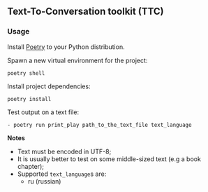 ## Text-To-Conversation toolkit (TTC)

### Usage

Install [Poetry](https://python-poetry.org) to your Python distribution.

Spawn a new virtual environment for the project:

```shell
poetry shell
```

Install project dependencies:

```shell
poetry install
```

Test output on a text file:

```shell
- poetry run print_play path_to_the_text_file text_language
```

**Notes**

- Text must be encoded in UTF-8;
- It is usually better to test on some middle-sized text (e.g a book chapter);
- Supported `text_language`s are:
    + ru (russian)

